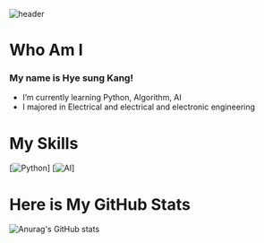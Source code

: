
![header](https://capsule-render.vercel.app/api?type=waving&color=auto&height=300&section=header&text=Hi%20There!&fontSize=90&animation=fadeIn&fontColor=e3efef)

# Who Am I
### My name is Hye sung Kang!
- I’m currently learning Python, Algorithm, AI
- I majored in Electrical and electrical and electronic engineering

# My Skills
[![Python](https://img.shields.io/badge/Python-blue?style=flat-square&logo=Python&logoColor=yellow)] [![AI](https://img.shields.io/badge/AI-blue?black=flat-square&logo=MachinLearning&logoColor=yellow)]

# Here is My GitHub Stats
![Anurag's GitHub stats](https://github-readme-stats.vercel.app/api?username=Fortuna3Co&show_icons=true&theme=solarized-light)
